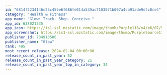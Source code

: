 ```yaml
---
id: "6814f2234146c25c455e6f686fe014a539ac7103571b007a4cb91ade9d4c0ce4"
category: "Health & Fitness"
app_name: "Glow: Track. Shop. Conceive."
app_id: 638021335
app_icon: https://is1-ssl.mzstatic.com/image/thumb/Purple116/v4/e6/07/93/e60793aa-64bf-b0d1-a0f6-8a893e7badc0/AppIcon-0-1x_U007emarketing-0-7-0-85-220.png/1024x1024bb.png
app_screenshot: https://is1-ssl.mzstatic.com/image/thumb/PurpleSource116/v4/97/df/3c/97df3cfc-6be6-2e14-ca5d-54355a19bebe/fa6d5ba9-554d-4757-8ec9-b7a636feb9f0_glow_ios_screenshot_1242_2688_01.jpg/1242x2688bb.png
publisher_id: 734913506
publisher_name: "Glow"
rank: 495
most_recent_release: 2024-02-04 00:00:00
release_count_in_past_year: 52
release_count_in_past_year_category: 21
release_count_in_past_year_top_in_category: 34
---
```

